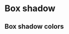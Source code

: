 <script setup>
import CdxDocsTokensTable from '../../src/components/tokens/TokensTable.vue';
import tokens from '@wikimedia/codex-design-tokens/theme-wikimedia-ui.json';
</script>

# Box shadow

<cdx-docs-tokens-table
	:tokens="tokens['box-shadow']"
	exclude-tokens="color"
	token-demo="CdxDocsTokenDemo"
	token-category="box-shadow"
	css-property="box-shadow"
/>

## Box shadow colors
<cdx-docs-tokens-table
	:tokens="tokens['box-shadow']['color']"
	token-demo="CdxDocsTokenDemo"
	token-category="box-shadow-color"
	css-property="--cdx-demo-box-shadow-color"
/>

<style lang="less">
@import '@wikimedia/codex-design-tokens/theme-wikimedia-ui.less';

.cdx-docs-tokens-demo--box-shadow-color {
	.cdx-docs-tokens-demo__token {
		box-shadow: @box-shadow-inset-small var( --cdx-demo-box-shadow-color );
	}
}
</style>
